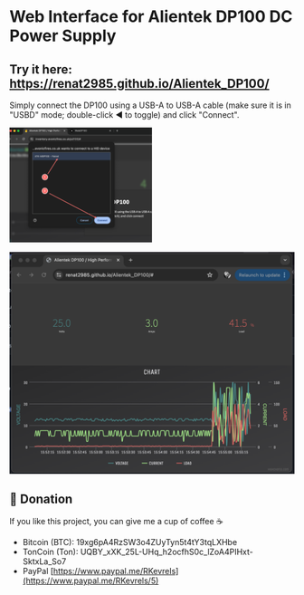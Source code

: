 # Web Interface for Alientek DP100 DC Power Supply

## Try it here: https://renat2985.github.io/Alientek_DP100/

Simply connect the DP100 using a USB-A to USB-A cable (make sure it is in "USBD" mode; double-click ◀ to toggle) and click "Connect".

<img src="https://raw.githubusercontent.com/renat2985/Alientek_DP100/main/device.png" width="50%">


![screen](https://raw.githubusercontent.com/renat2985/Alientek_DP100/main/screen.png)




## :battery: Donation

If you like this project, you can give me a cup of coffee :coffee:

- Bitcoin (BTC): 19xg6pA4RzSW3o4ZUyTyn5t4tY3tqLXHbe
- TonCoin (Ton): UQBY_xXK_25L-UHq_h2ocfhS0c_lZoA4PIHxt-SktxLa_So7 
- PayPal [https://www.paypal.me/RKevrels](https://www.paypal.me/RKevrels/5)

